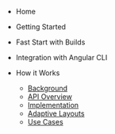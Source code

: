 *  Home 
*  Getting Started
  *  Fast Start with Builds
  *  Integration with Angular CLI

* How it Works
  *  [Background](https://github.com/angular/flex-layout/wiki/Background)
  *  [API Overview](https://github.com/angular/flex-layout/wiki/API-Overview)
  *  [Implementation](https://github.com/angular/flex-layout/wiki/Implementation)
  *  [Adaptive Layouts](https://github.com/angular/flex-layout/wiki/Adaptive-Layouts)
  *  [Use Cases](https://github.com/angular/flex-layout/wiki/Use-Cases)
  

  



